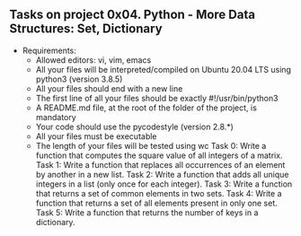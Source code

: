 ## Tasks on project 0x04. Python - More Data Structures: Set, Dictionary
- Requirements:
	- Allowed editors: vi, vim, emacs
	- All your files will be interpreted/compiled on Ubuntu 20.04 LTS using python3 (version 3.8.5)
	- All your files should end with a new line
	- The first line of all your files should be exactly #!/usr/bin/python3
	- A README.md file, at the root of the folder of the project, is mandatory
	- Your code should use the pycodestyle (version 2.8.\*)
	- All your files must be executable
	- The length of your files will be tested using wc
Task 0: Write a function that computes the square value of all integers of a matrix.
Task 1: Write a function that replaces all occurrences of an element by another in a new list.
Task 2: Write a function that adds all unique integers in a list (only once for each integer).
Task 3: Write a function that returns a set of common elements in two sets.
Task 4: Write a function that returns a set of all elements present in only one set.
Task 5: Write a function that returns the number of keys in a dictionary.
